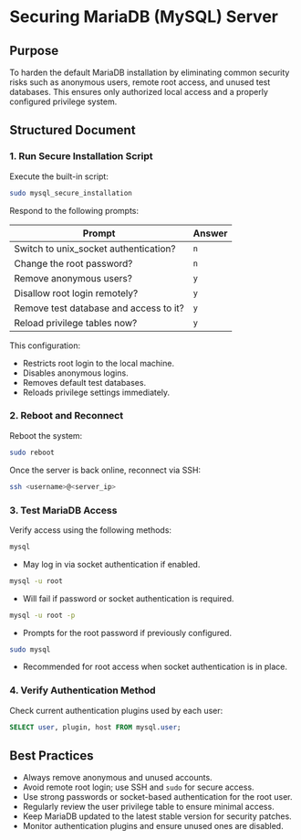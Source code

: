 # Securing MariaDB (MySQL) Server

## Purpose

To harden the default MariaDB installation by eliminating common security risks such as anonymous users, remote root access, and unused test databases. This ensures only authorized local access and a properly configured privilege system.

## Structured Document

### 1. Run Secure Installation Script

Execute the built-in script:

```bash
sudo mysql_secure_installation
```

Respond to the following prompts:

| Prompt                                 | Answer |
| -------------------------------------- | ------ |
| Switch to unix\_socket authentication? | `n`    |
| Change the root password?              | `n`    |
| Remove anonymous users?                | `y`    |
| Disallow root login remotely?          | `y`    |
| Remove test database and access to it? | `y`    |
| Reload privilege tables now?           | `y`    |

This configuration:

* Restricts root login to the local machine.
* Disables anonymous logins.
* Removes default test databases.
* Reloads privilege settings immediately.

### 2. Reboot and Reconnect

Reboot the system:

```bash
sudo reboot
```

Once the server is back online, reconnect via SSH:

```bash
ssh <username>@<server_ip>
```

### 3. Test MariaDB Access

Verify access using the following methods:

```bash
mysql
```

* May log in via socket authentication if enabled.

```bash
mysql -u root
```

* Will fail if password or socket authentication is required.

```bash
mysql -u root -p
```

* Prompts for the root password if previously configured.

```bash
sudo mysql
```

* Recommended for root access when socket authentication is in place.

### 4. Verify Authentication Method

Check current authentication plugins used by each user:

```sql
SELECT user, plugin, host FROM mysql.user;
```

## Best Practices

* Always remove anonymous and unused accounts.
* Avoid remote root login; use SSH and `sudo` for secure access.
* Use strong passwords or socket-based authentication for the root user.
* Regularly review the user privilege table to ensure minimal access.
* Keep MariaDB updated to the latest stable version for security patches.
* Monitor authentication plugins and ensure unused ones are disabled.
